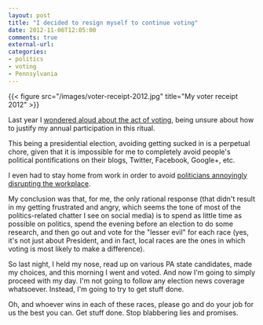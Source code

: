 ```yaml
---
layout: post
title: "I decided to resign myself to continue voting"
date: 2012-11-06T12:05:00
comments: true
external-url: 
categories: 
- politics
- voting
- Pennsylvania
---
```

{{< figure src="/images/voter-receipt-2012.jpg" title="My voter receipt 2012" >}}

Last year I [wondered aloud about the act of voting](/blog/2011/11/08/i-dont-know-if-i-should-vote-but-i-did/), being unsure about how to justify my annual participation in this ritual.  

This being a presidential election, avoiding getting sucked in is a perpetual chore, given that it is impossible for me to completely avoid people's political pontifications on their blogs, Twitter, Facebook, Google+, etc.

I even had to stay home from work in order to avoid [politicians annoyingly disrupting the workplace](/blog/2012/07/06/obama-is-speaking-outside-my-office-window-so-why-did-i-stay-home/).

My conclusion was that, for me, the only rational response (that didn't result in my getting frustrated and angry, which seems the tone of most of the politics-related chatter I see on social media) is to spend as little time as possible on politics, spend the evening before an election to do some research, and then go out and vote for the "lesser evil" for each race (yes, it's not just about President, and in fact, local races are the ones in which voting is most likely to make a difference).

So last night, I held my nose, read up on various PA state candidates, made my choices, and this morning I went and voted. And now I'm going to simply proceed with my day. I'm not going to follow any election news coverage whatsoever. Instead, I'm going to try to get stuff done.

Oh, and whoever wins in each of these races, please go and do your job for us the best you can. Get stuff done. Stop blabbering lies and promises.
